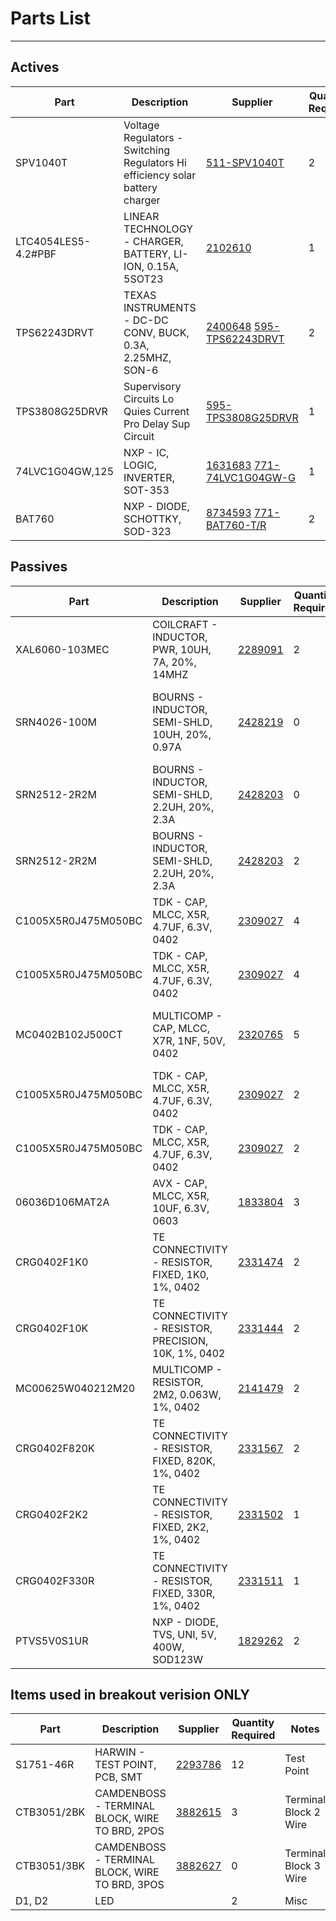 # Parts List

---

## Actives

| Part | Description | Supplier | Quantity Required | Notes
| ---  | ---         | ---       | ---               | ---
|SPV1040T|Voltage Regulators - Switching Regulators Hi efficiency solar battery charger|[511-SPV1040T](http://uk.mouser.com/Search/Refine.aspx?N=1323043&Keyword=511-SPV1040T)|2|MPPT U1, U2
|LTC4054LES5-4.2#PBF|LINEAR TECHNOLOGY - CHARGER, BATTERY, LI-ION, 0.15A, 5SOT23|[2102610](http://uk.farnell.com/webapp/wcs/stores/servlet/Search?st=2102610)|1|Li-ion charge controller U3
|TPS62243DRVT|TEXAS INSTRUMENTS - DC-DC CONV, BUCK, 0.3A, 2.25MHZ, SON-6|[2400648](http://uk.farnell.com/webapp/wcs/stores/servlet/Search?st=2400648) [595-TPS62243DRVT](http://uk.mouser.com/Search/Refine.aspx?N=1323043&Keyword=595-TPS62243DRVT)|2|Buck Converter DRVT = SON-6 TPS62243 U4, U5
|TPS3808G25DRVR|Supervisory Circuits Lo Quies Current Pro Delay Sup Circuit|[595-TPS3808G25DRVR](http://uk.mouser.com/Search/Refine.aspx?N=1323043&Keyword=595-TPS3808G25DRVR)|1|Vth = 2.33, DRVR = SON-6 U6
|74LVC1G04GW,125|NXP - IC, LOGIC, INVERTER, SOT-353|[1631683](http://uk.farnell.com/webapp/wcs/stores/servlet/Search?st=1631683) [771-74LVC1G04GW-G](http://uk.mouser.com/Search/Refine.aspx?N=1323043&Keyword=771-74LVC1G04GW-G)|1|Inverter U7
|BAT760|NXP - DIODE, SCHOTTKY, SOD-323|[8734593](http://uk.farnell.com/webapp/wcs/stores/servlet/Search?st=8734593) [771-BAT760-T/R](http://uk.mouser.com/Search/Refine.aspx?N=1323043&Keyword=771-BAT760-T/R)|2|D3, D4


## Passives

| Part | Description | Supplier | Quantity Required | Notes
| ---  | ---         | ---       | ---               | ---
|XAL6060-103MEC|COILCRAFT - INDUCTOR, PWR, 10UH, 7A,  20%, 14MHZ|[2289091](http://uk.farnell.com/webapp/wcs/stores/servlet/Search?st=2289091)|2|Recomended Lx for MPPT L1, L2
|SRN4026-100M|BOURNS - INDUCTOR, SEMI-SHLD, 10UH, 20%, 0.97A|[2428219](http://uk.farnell.com/webapp/wcs/stores/servlet/Search?st=2428219)|0|10µH Lx for MPPT 4x4mm 0.102Ω esr, try this L1, L2
|SRN2512-2R2M|BOURNS - INDUCTOR, SEMI-SHLD, 2.2UH, 20%, 2.3A|[2428203](http://uk.farnell.com/webapp/wcs/stores/servlet/Search?st=2428203)|0|2.2µH Lx for MPPT, try this L1, L2 <-- Doesn't work
|SRN2512-2R2M|BOURNS - INDUCTOR, SEMI-SHLD, 2.2UH, 20%, 2.3A|[2428203](http://uk.farnell.com/webapp/wcs/stores/servlet/Search?st=2428203)|2|Inductutor for Buck L3, L4
|C1005X5R0J475M050BC|TDK - CAP, MLCC, X5R, 4.7UF, 6.3V, 0402|[2309027](http://uk.farnell.com/webapp/wcs/stores/servlet/Search?st=2309027)|4|Solar input cap 4.7uF C1, C2, C3, C4
|C1005X5R0J475M050BC|TDK - CAP, MLCC, X5R, 4.7UF, 6.3V, 0402|[2309027](http://uk.farnell.com/webapp/wcs/stores/servlet/Search?st=2309027)|4|MPPT output cap 4.7µF C13, C14
|MC0402B102J500CT|MULTICOMP - CAP, MLCC, X7R, 1NF, 50V, 0402|[2320765](http://uk.farnell.com/webapp/wcs/stores/servlet/Search?st=2320765)|5|Mpp-set, vctrl, vcc-sup 1nF C5, C6, C7, C8, C10
|C1005X5R0J475M050BC|TDK - CAP, MLCC, X5R, 4.7UF, 6.3V, 0402|[2309027](http://uk.farnell.com/webapp/wcs/stores/servlet/Search?st=2309027)|2|Chg in / out 4.7µF C11, C12
|C1005X5R0J475M050BC|TDK - CAP, MLCC, X5R, 4.7UF, 6.3V, 0402|[2309027](http://uk.farnell.com/webapp/wcs/stores/servlet/Search?st=2309027)|2|Buck in 4.7µF C15, C16
|06036D106MAT2A|AVX - CAP, MLCC, X5R, 10UF, 6.3V, 0603|[1833804](http://uk.farnell.com/webapp/wcs/stores/servlet/Search?st=1833804)|3|Buck Out 10µF 0603 C17, C18, C19
|CRG0402F1K0|TE CONNECTIVITY - RESISTOR, FIXED, 1K0, 1%, 0402|[2331474](http://uk.farnell.com/webapp/wcs/stores/servlet/Search?st=2331474)|2|Mpp-set R1, R2
|CRG0402F10K|TE CONNECTIVITY - RESISTOR, PRECISION, 10K, 1%, 0402|[2331444](http://uk.farnell.com/webapp/wcs/stores/servlet/Search?st=2331444)|2|en-pull-up R3, R4
|MC00625W040212M20|MULTICOMP - RESISTOR, 2M2, 0.063W, 1%, 0402|[2141479](http://uk.farnell.com/webapp/wcs/stores/servlet/Search?st=2141479)|2|Vctrl-up R5, R6
|CRG0402F820K|TE CONNECTIVITY - RESISTOR, FIXED, 820K, 1%, 0402|[2331567](http://uk.farnell.com/webapp/wcs/stores/servlet/Search?st=2331567)|2|Vctrl-down R7, R8
|CRG0402F2K2|TE CONNECTIVITY - RESISTOR, FIXED, 2K2, 1%, 0402|[2331502](http://uk.farnell.com/webapp/wcs/stores/servlet/Search?st=2331502)|1|Rprog R9
|CRG0402F330R|TE CONNECTIVITY - RESISTOR, FIXED, 330R, 1%, 0402|[2331511](http://uk.farnell.com/webapp/wcs/stores/servlet/Search?st=2331511)|1|led R10
|PTVS5V0S1UR|NXP - DIODE, TVS, UNI, 5V, 400W, SOD123W|[1829262](http://uk.farnell.com/webapp/wcs/stores/servlet/Search?st=1829262)|2|TVS diodes D5, D6

## Items used in breakout verision ONLY

| Part | Description | Supplier | Quantity Required | Notes
| ---  | ---         | ---       | ---               | ---
|S1751-46R|HARWIN - TEST POINT, PCB, SMT|[2293786](http://uk.farnell.com/webapp/wcs/stores/servlet/Search?st=2293786)|12|Test Point
|CTB3051/2BK|CAMDENBOSS - TERMINAL BLOCK, WIRE TO BRD, 2POS|[3882615](http://uk.farnell.com/webapp/wcs/stores/servlet/Search?st=3882615)|3|Terminal Block 2 Wire
|CTB3051/3BK|CAMDENBOSS - TERMINAL BLOCK, WIRE TO BRD, 3POS|[3882627](http://uk.farnell.com/webapp/wcs/stores/servlet/Search?st=3882627)|0|Terminal Block 3 Wire
| D1, D2 | LED | | 2 | Misc
